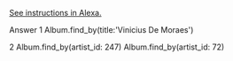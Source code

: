 [See instructions in Alexa.](https://alexa.bitmaker.co/wdi/may-2017/assignments/2435/latest)

Answer 1
 Album.find_by(title:'Vinicius De Moraes')

2
Album.find_by(artist_id: 247)
Album.find_by(artist_id: 72) 
